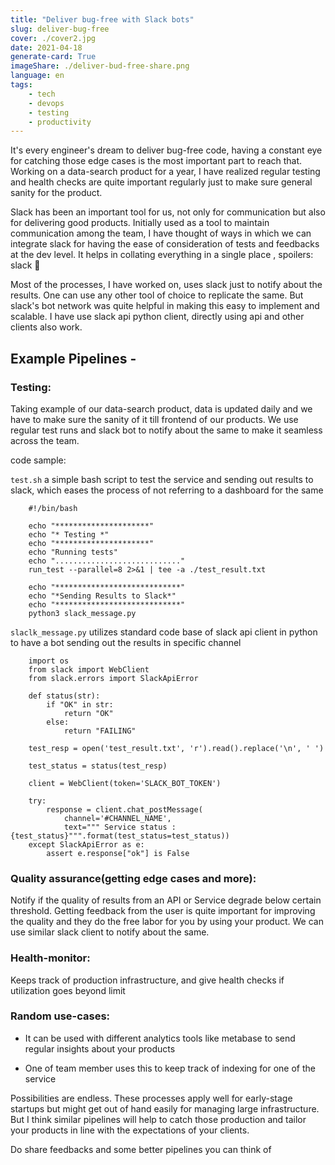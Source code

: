 ```yaml
---
title: "Deliver bug-free with Slack bots"
slug: deliver-bug-free
cover: ./cover2.jpg
date: 2021-04-18
generate-card: True
imageShare: ./deliver-bud-free-share.png
language: en
tags:
    - tech
    - devops
    - testing
    - productivity
---
```


It's every engineer's dream to deliver bug-free code, having a constant eye for catching those edge cases is the most important part to reach that. Working on a data-search product for a year, I have realized regular testing and health checks are quite important regularly just to make sure general sanity for the product.

Slack has been an important tool for us, not only for communication but also for delivering good products. Initially used as a tool to maintain communication among the team, I have thought of ways in which we can integrate slack for having the ease of consideration of tests and feedbacks at the dev level. It helps in collating everything in a single place , spoilers: slack 🙊

Most of the processes, I have worked on, uses slack just to notify about the results. One can use any other tool of choice to replicate the same. But slack's bot network was quite helpful in making this easy to implement and scalable. I have use slack api python client, directly using api and other clients also work.


## Example Pipelines -

### Testing:

Taking example of our data-search product, data is updated daily and we have to make sure the sanity of it till frontend of our products. We use regular test runs and slack bot to notify about the same to make it seamless across the team.

code sample:

`test.sh` a simple bash script to test the service and sending out results to slack, which eases the process of not referring to a dashboard for the same

```
    #!/bin/bash

    echo "*********************"
    echo "* Testing *"
    echo "*********************"
    echo "Running tests"
    echo "............................"
    run_test --parallel=8 2>&1 | tee -a ./test_result.txt

    echo "****************************"
    echo "*Sending Results to Slack*"
    echo "****************************"
    python3 slack_message.py

```
`slaclk_message.py` utilizes standard code base of slack api client in python to have a bot sending out the results in specific channel

```
    import os
    from slack import WebClient
    from slack.errors import SlackApiError

    def status(str):
        if "OK" in str:
            return "OK"
        else:
            return "FAILING"

    test_resp = open('test_result.txt', 'r').read().replace('\n', ' ')

    test_status = status(test_resp)

    client = WebClient(token='SLACK_BOT_TOKEN')

    try:
        response = client.chat_postMessage(
            channel='#CHANNEL_NAME',
            text=""" Service status : {test_status}""".format(test_status=test_status))
    except SlackApiError as e:
        assert e.response["ok"] is False

```

### Quality assurance(getting edge cases and more):

Notify if the quality of results from an API or Service degrade below certain threshold. Getting feedback from the user is quite important for improving the quality and they do the free labor for you by using your product. We can use similar slack client to notify about the same.

### Health-monitor:

Keeps track of production infrastructure, and give health checks if utilization goes beyond limit

### Random use-cases:

* It can be used with different analytics tools like metabase to send regular insights about your products

* One of team member uses this to keep track of indexing for one of the service


Possibilities are endless. These processes apply well for early-stage startups but might get out of hand easily for managing large infrastructure. But I think similar pipelines will help to catch those production and tailor your products in line with the expectations of your clients. 

Do share feedbacks and some better pipelines you can think of

